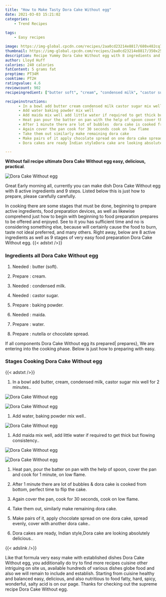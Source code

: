 ```yaml
---
title: "How to Make Tasty Dora Cake Without egg"
date: 2021-03-03 15:21:02
categories:
    - Trend Recipes
    
tags:
    - Easy recipes

image: https://img-global.cpcdn.com/recipes/2aa0cd23214e8817/680x482cq70/dora-cake-without-egg-recipe-main-photo.jpg
thumbnail: https://img-global.cpcdn.com/recipes/2aa0cd23214e8817/350x250cq70/dora-cake-without-egg-recipe-main-photo.jpg
description: Recipe Yummy Dora Cake Without egg with 8 ingredients and 9 stages of easy cooking.
author: Lloyd Huff
calories: 240 calories
fatContent: 5 grams fat
preptime: PT34M
cooktime: PT2H
ratingvalue: 4.6
reviewcount: 902
recipeingredient: ["butter soft", "cream", "condensed milk", "castor sugar", "baking powder", "maida", "water", "nutella or chocolate spread"]

recipeinstructions: 
      - In a bowl add butter cream condensed milk castor sugar mix well for 2 minutes 
      - Add water baking powder mix well 
      - Add maida mix well add little water if required to get thick but flowing consistency 
      - Heat pan pour the batter on pan with the help of spoon cover the pan and cook for 1 minute on low flame 
      - After 1 minute there are lot of bubbles  dora cake is cooked from bottom perfect time to flip the cake 
      - Again cover the pan cook for 30 seconds cook on low flame 
      - Take them out similarly make remaining dora cake 
      - Make pairs of it apply chocolate spread on one dora cake spread evenly cover with another dora cake 
      - Dora cakes are ready Indian styleDora cake are looking absolutely delicious

---
```




**Without fail recipe ultimate Dora Cake Without egg easy, delicious, practical**. 


![Dora Cake Without egg](https://img-global.cpcdn.com/recipes/2aa0cd23214e8817/680x482cq70/dora-cake-without-egg-recipe-main-photo.jpg "Dora Cake Without egg")




Great Early morning all, currently you can make dish Dora Cake Without egg with 8 active ingredients and 9 steps. Listed below this is just how to prepare, please carefully carefully.

In cooking there are some stages that must be done, beginning to prepare active ingredients, food preparation devices, as well as likewise comprehend just how to begin with beginning to food preparation prepares to be offered and enjoyed. See to it you has sufficient time and no is considering something else, because will certainly cause the food to burn, taste not ideal preferred, and many others. Right away, below are 8 active ingredients as well as 9 stages of very easy food preparation Dora Cake Without egg.
{{< adstxt />}}

### Ingredients all Dora Cake Without egg


1. Needed  : butter (soft).

1. Prepare  : cream.

1. Needed  : condensed milk.

1. Needed  : castor sugar.

1. Prepare  : baking powder.

1. Needed  : maida.

1. Prepare  : water.

1. Prepare  : nutella or chocolate spread.



If all components Dora Cake Without egg its prepared| prepares}, We are entering into the cooking phase. Below is just how to preparing with easy.

### Stages Cooking Dora Cake Without egg

{{< adstxt />}}


1. In a bowl add butter, cream, condensed milk, castor sugar mix well for 2 minutes..



![Dora Cake Without egg](https://img-global.cpcdn.com/steps/ce1260875900931e/160x128cq70/dora-cake-without-egg-recipe-step-1-photo.jpg" "Dora Cake Without egg")

![Dora Cake Without egg](https://img-global.cpcdn.com/steps/b373ce0e463664cb/160x128cq70/dora-cake-without-egg-recipe-step-1-photo.jpg" "Dora Cake Without egg")



1. Add water, baking powder mix well..



![Dora Cake Without egg](https://img-global.cpcdn.com/steps/d482bb834b00c589/160x128cq70/dora-cake-without-egg-recipe-step-2-photo.jpg" "Dora Cake Without egg")



1. Add maida mix well, add little water if required to get thick but flowing consistency..



![Dora Cake Without egg](https://img-global.cpcdn.com/steps/4e7ced0ccca23867/160x128cq70/dora-cake-without-egg-recipe-step-3-photo.jpg" "Dora Cake Without egg")

![Dora Cake Without egg](https://img-global.cpcdn.com/steps/cced8930f1502441/160x128cq70/dora-cake-without-egg-recipe-step-3-photo.jpg" "Dora Cake Without egg")



1. Heat pan, pour the batter on pan with the help of spoon, cover the pan and cook for 1 minute, on low flame.



1. After 1 minute there are lot of bubbles &amp; dora cake is cooked from bottom, perfect time to flip the cake.



1. Again cover the pan, cook for 30 seconds, cook on low flame.



1. Take them out, similarly make remaining dora cake.



1. Make pairs of it, apply chocolate spread on one dora cake, spread evenly, cover with another dora cake..



1. Dora cakes are ready, Indian style,Dora cake are looking absolutely delicious..





{{< adslink />}}

Like that formula very easy make with established dishes Dora Cake Without egg, you additionally do try to find more recipes cuisine other intriguing on site us, available hundreds of various dishes globe food and also we will remain to include and establish. Starting from cuisine healthy and balanced easy, delicious, and also nutritious to food fatty, hard, spicy, wonderful, salty acid is on our page. Thanks for checking out the supreme recipe Dora Cake Without egg.
